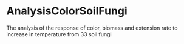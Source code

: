 # AnalysisColorSoilFungi
The analysis of the response of color, biomass and extension rate to increase in temperature from 33 soil fungi
